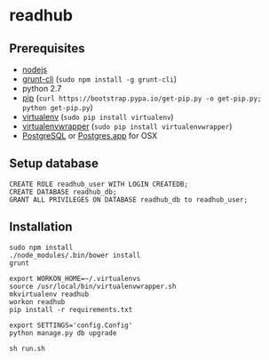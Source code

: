 readhub
=======

Prerequisites
-------------

* [nodejs](http://nodejs.org)
* [grunt-cli]() (`sudo npm install -g grunt-cli`)
* python 2.7
* [pip](http://pip.readthedocs.org/en/latest/index.html) (`curl https://bootstrap.pypa.io/get-pip.py -o get-pip.py; python get-pip.py`)
* [virtualenv](https://virtualenv.pypa.io/en/latest) (`sudo pip install virtualenv`)
* [virtualenvwrapper](http://virtualenvwrapper.readthedocs.org/en/latest/) (`sudo pip install virtualenvwrapper`)
* [PostgreSQL](http://www.postgresql.org) or [Postgres.app](http://postgresapp.com) for OSX

Setup database
--------------

    CREATE ROLE readhub_user WITH LOGIN CREATEDB;
    CREATE DATABASE readhub_db;
    GRANT ALL PRIVILEGES ON DATABASE readhub_db to readhub_user;

Installation
------------

    sudo npm install
    ./node_modules/.bin/bower install
    grunt
    
    export WORKON_HOME=~/.virtualenvs
    source /usr/local/bin/virtualenvwrapper.sh
    mkvirtualenv readhub
    workon readhub
    pip install -r requirements.txt
    
    export SETTINGS='config.Config'
    python manage.py db upgrade
    
    sh run.sh
